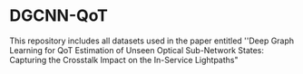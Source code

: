 # DGCNN-QoT
This repository includes all datasets used in the paper entitled ''Deep Graph Learning for QoT Estimation of Unseen Optical Sub-Network States: Capturing the Crosstalk Impact on the In-Service Lightpaths"

